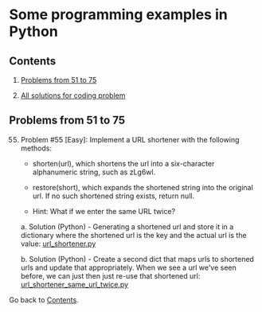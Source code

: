 Some programming examples in Python
===========================

## Contents

1. [Problems from 51 to 75](#problems-from-51-to-75)

2. [All solutions for coding problem](https://github.com/ramonfigueiredopessoa/python_programming#solutions-for-coding-problems)

## Problems from 51 to 75

55. Problem #55 [Easy]: Implement a URL shortener with the following methods:

	* shorten(url), which shortens the url into a six-character alphanumeric string, such as zLg6wl.
	* restore(short), which expands the shortened string into the original url. If no such shortened string exists, return null.

	* Hint: What if we enter the same URL twice?

	a. Solution (Python) - Generating a shortened url and store it in a dictionary where the shortened url is the key and the actual url is the value: [url_shortener.py](https://github.com/ramon-pessoa/python_programming/blob/master/solutions_for_coding_problems/51-75/url_shortener.py)

	b. Solution (Python) - Create a second dict that maps urls to shortened urls and update that appropriately. When we see a url we've seen before, we can just then just re-use that shortened url: [url_shortener_same_url_twice.py](https://github.com/ramon-pessoa/python_programming/blob/master/solutions_for_coding_problems/51-75/url_shortener_same_url_twice.py)

Go back to [Contents](#contents).
